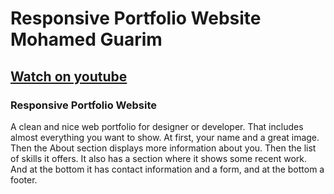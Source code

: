 # Responsive Portfolio Website Mohamed Guarim

## [Watch on youtube](//https://www.youtube.com/watch?v=MordD7oMPDI&t=103s)

###  Responsive Portfolio Website
A clean and nice web portfolio for designer or developer. That includes almost everything you want to show. At first, your name and a great image. Then the About section displays more information about you. Then the list of skills it offers. It also has a section where it shows some recent work. And at the bottom it has contact information and a form, and at the bottom a footer.



